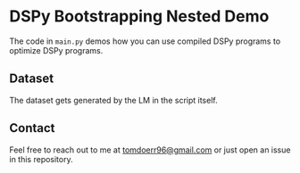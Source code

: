 # DSPy Bootstrapping Nested Demo
The code in `main.py` demos how you can use compiled DSPy programs to optimize DSPy programs.

## Dataset
The dataset gets generated by the LM in the script itself.

## Contact
Feel free to reach out to me at [tomdoerr96@gmail.com](mailto:tomdoerr96@gmail.com) or just open an issue in this repository.
